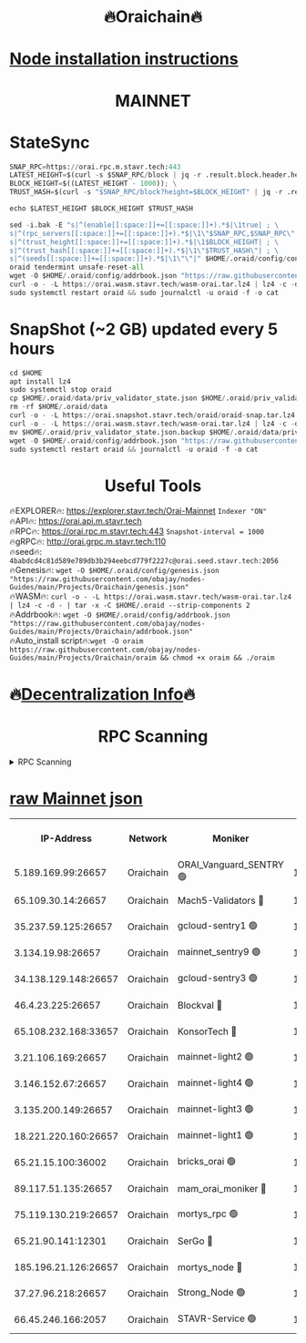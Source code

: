 <h1 align="center"> 🔥Oraichain🔥</h1>

[Node installation instructions](https://github.com/obajay/nodes-Guides/tree/main/Projects/Oraichain)
=
<h1 align="center"> MAINNET</h1>

# StateSync
```python
SNAP_RPC=https://orai.rpc.m.stavr.tech:443
LATEST_HEIGHT=$(curl -s $SNAP_RPC/block | jq -r .result.block.header.height); \
BLOCK_HEIGHT=$((LATEST_HEIGHT - 1000)); \
TRUST_HASH=$(curl -s "$SNAP_RPC/block?height=$BLOCK_HEIGHT" | jq -r .result.block_id.hash)

echo $LATEST_HEIGHT $BLOCK_HEIGHT $TRUST_HASH

sed -i.bak -E "s|^(enable[[:space:]]+=[[:space:]]+).*$|\1true| ; \
s|^(rpc_servers[[:space:]]+=[[:space:]]+).*$|\1\"$SNAP_RPC,$SNAP_RPC\"| ; \
s|^(trust_height[[:space:]]+=[[:space:]]+).*$|\1$BLOCK_HEIGHT| ; \
s|^(trust_hash[[:space:]]+=[[:space:]]+).*$|\1\"$TRUST_HASH\"| ; \
s|^(seeds[[:space:]]+=[[:space:]]+).*$|\1\"\"|" $HOME/.oraid/config/config.toml
oraid tendermint unsafe-reset-all
wget -O $HOME/.oraid/config/addrbook.json "https://raw.githubusercontent.com/obajay/nodes-Guides/main/Projects/Oraichain/addrbook.json"
curl -o - -L https://orai.wasm.stavr.tech/wasm-orai.tar.lz4 | lz4 -c -d - | tar -x -C $HOME/.oraid --strip-components 2
sudo systemctl restart oraid && sudo journalctl -u oraid -f -o cat
```
# SnapShot (~2 GB) updated every 5 hours
```python
cd $HOME
apt install lz4
sudo systemctl stop oraid
cp $HOME/.oraid/data/priv_validator_state.json $HOME/.oraid/priv_validator_state.json.backup
rm -rf $HOME/.oraid/data
curl -o - -L https://orai.snapshot.stavr.tech/oraid/oraid-snap.tar.lz4 | lz4 -c -d - | tar -x -C $HOME/.oraid --strip-components 2
curl -o - -L https://orai.wasm.stavr.tech/wasm-orai.tar.lz4 | lz4 -c -d - | tar -x -C $HOME/.oraid --strip-components 2
mv $HOME/.oraid/priv_validator_state.json.backup $HOME/.oraid/data/priv_validator_state.json
wget -O $HOME/.oraid/config/addrbook.json "https://raw.githubusercontent.com/obajay/nodes-Guides/main/Projects/Oraichain/addrbook.json"
sudo systemctl restart oraid && journalctl -u oraid -f -o cat
```

 <h1 align="center"> Useful Tools</h1>

🔥EXPLORER🔥:     https://explorer.stavr.tech/Orai-Mainnet        `Indexer "ON"` \
🔥API🔥:          https://orai.api.m.stavr.tech \
🔥RPC🔥:          https://orai.rpc.m.stavr.tech:443              `Snapshot-interval = 1000` \
🔥gRPC🔥:         http://orai.grpc.m.stavr.tech:110 \
🔥seed🔥:      `4babdcd4c81d589e789db3b294eebcd779f2227c@orai.seed.stavr.tech:2056` \
🔥Genesis🔥:   `wget -O $HOME/.oraid/config/genesis.json "https://raw.githubusercontent.com/obajay/nodes-Guides/main/Projects/Oraichain/genesis.json"` \
🔥WASM🔥:      `curl -o - -L https://orai.wasm.stavr.tech/wasm-orai.tar.lz4 | lz4 -c -d - | tar -x -C $HOME/.oraid --strip-components 2` \
🔥Addrbook🔥:  `wget -O $HOME/.oraid/config/addrbook.json "https://raw.githubusercontent.com/obajay/nodes-Guides/main/Projects/Oraichain/addrbook.json"` \
🔥Auto_install script🔥:`wget -O oraim https://raw.githubusercontent.com/obajay/nodes-Guides/main/Projects/Oraichain/oraim && chmod +x oraim && ./oraim`

🔥[Decentralization Info](https://github.com/obajay/StateSync-snapshots/tree/main/Projects/Oraichain/Decentralization)🔥
=
<h1 align="center"> RPC Scanning</h1>

<details>
<summary>RPC Scanning</summary>

<h2 align="center"> We scan nodes in real time every 4 hours. And we provide the final result of RPC endpoints.
We cannot influence the operation of these nodes in any way. </h2>


```python
If Voting Power is higher than 0 --> then the Node is a validator of the network and may be subject to attack and be a potential threat to the chain.
```
```python
We marked such validators with a red symbol
```

</details>

[raw Mainnet json](https://rpc-check.oraim.stavr.tech/oraim/rpc-oraim-result.json)
=


<table><tr><th>IP-Address</th><th>Network</th><th>Moniker</th><th>Latest Block Height</th><th>Earliest Block Height</th><th>Catching Up</th><th>Tx Index</th><th>Voting Power</th><th>Scan Time</th></tr><tr><td>5.189.169.99:26657</td><td>Oraichain</td><td>ORAI_Vanguard_SENTRY 🟢</td><td>16094254</td><td>0</td><td>False</td><td>on</td><td>0</td><td>2024-03-07T03:51:10.656833178UTC</td></tr><tr><td>65.109.30.14:26657</td><td>Oraichain</td><td>Mach5-Validators 🔴</td><td>16094264</td><td>0</td><td>False</td><td>off</td><td>644</td><td>2024-03-07T03:52:03.730795153UTC</td></tr><tr><td>35.237.59.125:26657</td><td>Oraichain</td><td>gcloud-sentry1 🟢</td><td>16094254</td><td>1</td><td>False</td><td>on</td><td>0</td><td>2024-03-07T03:51:07.788006279UTC</td></tr><tr><td>3.134.19.98:26657</td><td>Oraichain</td><td>mainnet_sentry9 🟢</td><td>16094259</td><td>1</td><td>False</td><td>on</td><td>0</td><td>2024-03-07T03:51:34.795608963UTC</td></tr><tr><td>34.138.129.148:26657</td><td>Oraichain</td><td>gcloud-sentry3 🟢</td><td>16094262</td><td>1</td><td>False</td><td>on</td><td>0</td><td>2024-03-07T03:51:51.707172279UTC</td></tr><tr><td>46.4.23.225:26657</td><td>Oraichain</td><td>Blockval 🔴</td><td>16094264</td><td>10774049</td><td>False</td><td>off</td><td>277099</td><td>2024-03-07T03:52:08.515237461UTC</td></tr><tr><td>65.108.232.168:33657</td><td>Oraichain</td><td>KonsorTech 🔴</td><td>16094254</td><td>14344801</td><td>False</td><td>off</td><td>50588</td><td>2024-03-07T03:51:07.157650140UTC</td></tr><tr><td>3.21.106.169:26657</td><td>Oraichain</td><td>mainnet-light2 🟢</td><td>16094257</td><td>15275144</td><td>False</td><td>on</td><td>0</td><td>2024-03-07T03:51:27.928479044UTC</td></tr><tr><td>3.146.152.67:26657</td><td>Oraichain</td><td>mainnet-light4 🟢</td><td>16094259</td><td>15275144</td><td>False</td><td>on</td><td>0</td><td>2024-03-07T03:51:39.518257096UTC</td></tr><tr><td>3.135.200.149:26657</td><td>Oraichain</td><td>mainnet-light3 🟢</td><td>16094260</td><td>15275144</td><td>False</td><td>on</td><td>0</td><td>2024-03-07T03:51:44.281907412UTC</td></tr><tr><td>18.221.220.160:26657</td><td>Oraichain</td><td>mainnet-light1 🟢</td><td>16094261</td><td>15643601</td><td>False</td><td>on</td><td>0</td><td>2024-03-07T03:51:48.988892156UTC</td></tr><tr><td>65.21.15.100:36002</td><td>Oraichain</td><td>bricks_orai 🟢</td><td>16094264</td><td>15848470</td><td>False</td><td>on</td><td>0</td><td>2024-03-07T03:52:08.282482230UTC</td></tr><tr><td>89.117.51.135:26657</td><td>Oraichain</td><td>mam_orai_moniker 🔴</td><td>16094254</td><td>15951001</td><td>False</td><td>on</td><td>5</td><td>2024-03-07T03:51:08.100210515UTC</td></tr><tr><td>75.119.130.219:26657</td><td>Oraichain</td><td>mortys_rpc 🟢</td><td>16094263</td><td>15960001</td><td>False</td><td>on</td><td>0</td><td>2024-03-07T03:51:59.070065513UTC</td></tr><tr><td>65.21.90.141:12301</td><td>Oraichain</td><td>SerGo 🔴</td><td>16094262</td><td>15994262</td><td>False</td><td>off</td><td>1</td><td>2024-03-07T03:51:54.067404643UTC</td></tr><tr><td>185.196.21.126:26657</td><td>Oraichain</td><td>mortys_node 🔴</td><td>16094254</td><td>16058801</td><td>False</td><td>on</td><td>168403</td><td>2024-03-07T03:51:10.963331009UTC</td></tr><tr><td>37.27.96.218:26657</td><td>Oraichain</td><td>Strong_Node 🟢</td><td>16094265</td><td>16086201</td><td>False</td><td>on</td><td>0</td><td>2024-03-07T03:52:10.948958309UTC</td></tr><tr><td>66.45.246.166:2057</td><td>Oraichain</td><td>STAVR-Service 🟢</td><td>16094263</td><td>16092001</td><td>False</td><td>on</td><td>0</td><td>2024-03-07T03:51:58.763951517UTC</td></tr></table>

